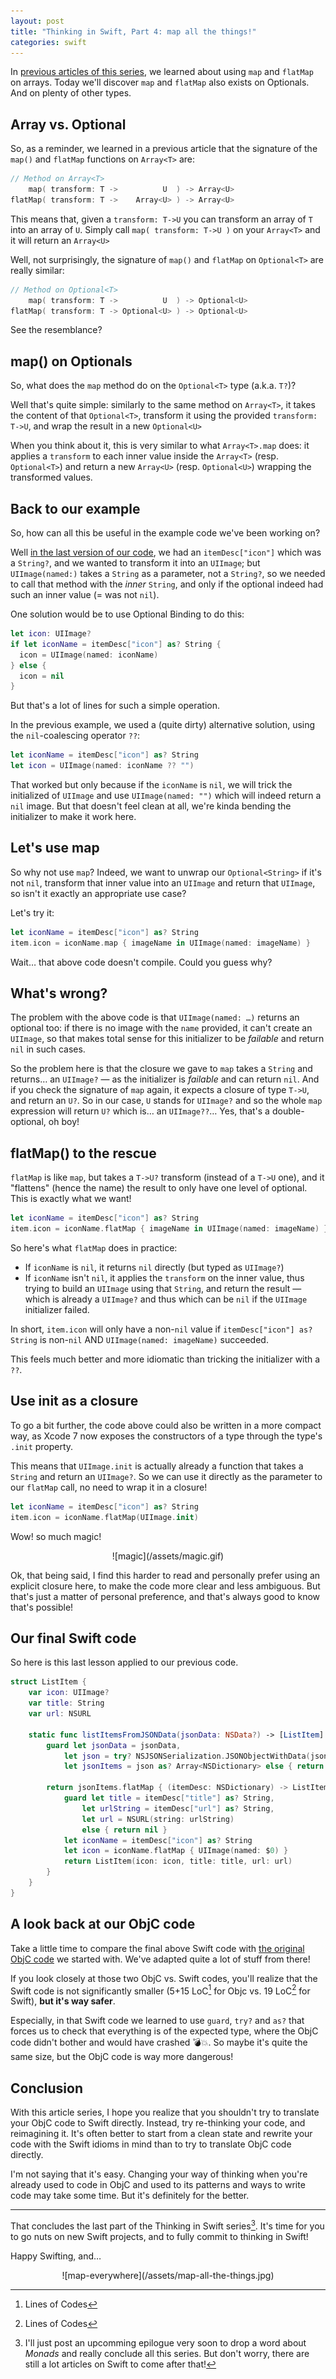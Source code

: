 ```yaml
---
layout: post
title: "Thinking in Swift, Part 4: map all the things!"
categories: swift
---
```


In [previous articles of this series](/swift/2015/09/20/thinking-in-swift-2/), we learned about using `map` and `flatMap` on arrays. Today we'll discover `map` and `flatMap` also exists on Optionals. And on plenty of other types.

## Array vs. Optional

So, as a reminder, we learned in a previous article that the signature of the `map()` and `flatMap` functions on `Array<T>` are:

```swift
// Method on Array<T>
    map( transform: T ->          U  ) -> Array<U>
flatMap( transform: T ->    Array<U> ) -> Array<U>
```

This means that, given a `transform: T->U` you can transform an array of `T` into an array of `U`. Simply call `map( transform: T->U )` on your `Array<T>` and it will return an `Array<U>`

Well, not surprisingly, the signature of `map()` and `flatMap` on `Optional<T>` are really similar:

```swift
// Method on Optional<T>
    map( transform: T ->          U  ) -> Optional<U>
flatMap( transform: T -> Optional<U> ) -> Optional<U>
```

See the resemblance?

## map() on Optionals

So, what does the `map` method do on the `Optional<T>` type (a.k.a. `T?`)?

Well that's quite simple: similarly to the same method on `Array<T>`, it takes the content of that `Optional<T>`, transform it using the provided `transform: T->U`, and wrap the result in a new `Optional<U>`

When you think about it, this is very similar to what `Array<T>.map` does: it applies a `transform` to each inner value inside the `Array<T>` (resp. `Optional<T>`) and return a new `Array<U>` (resp. `Optional<U>`) wrapping the transformed values.

## Back to our example

So, how can all this be useful in the example code we've been working on?

Well [in the last version of our code](/swift/2015/10/03/thinking-in-swift-3/#converting-our-class-to-a-struct), we had an `itemDesc["icon"]` which was a `String?`, and we wanted to transform it into an `UIImage`; but
`UIImage(named:)` takes a `String` as a parameter, not a `String?`, so we needed to call that method with the _inner_ `String`, and only if the optional indeed had such an inner value (= was not `nil`).

One solution would be to use Optional Binding to do this:

```swift
let icon: UIImage?
if let iconName = itemDesc["icon"] as? String {
  icon = UIImage(named: iconName)
} else {
  icon = nil
}
```

But that's a lot of lines for such a simple operation.

In the previous example, we used a (quite dirty) alternative solution, using the `nil`-coalescing operator `??`:

```swift
let iconName = itemDesc["icon"] as? String
let icon = UIImage(named: iconName ?? "")
```

That worked but only because if the `iconName` is `nil`, we will trick the initialized of `UIImage` and use `UIImage(named: "")` which will indeed return a `nil` image. But that doesn't feel clean at all, we're kinda bending the initializer to make it work here.

## Let's use map

So why not use `map`? Indeed, we want to unwrap our `Optional<String>` if it's not `nil`, transform that inner value into an `UIImage` and return that `UIImage`, so isn't it exactly an appropriate use case?

Let's try it:

```swift
let iconName = itemDesc["icon"] as? String
item.icon = iconName.map { imageName in UIImage(named: imageName) }
```

Wait… that above code doesn't compile. Could you guess why?

## What's wrong?

The problem with the above code is that `UIImage(named: …)` returns an optional too: if there is no image with the `name` provided, it can't create an `UIImage`, so that makes total sense for this initializer to be _failable_ and return `nil` in such cases.

So the problem here is that the closure we gave to `map` takes a `String` and returns… an `UIImage?` — as the initializer is _failable_ and can return `nil`. And if you check the signature of `map` again, it expects a closure of type `T->U`, and return an `U?`. So in our case, `U` stands for `UIImage?` and so the whole `map` expression will return `U?` which is… an `UIImage??`… Yes, that's a double-optional, oh boy!

## flatMap() to the rescue

`flatMap` is like `map`, but takes a `T->U?` transform (instead of a `T->U` one), and it "flattens" (hence the name) the result to only have one level of optional. This is exactly what we want!

```swift
let iconName = itemDesc["icon"] as? String
item.icon = iconName.flatMap { imageName in UIImage(named: imageName) }
```

So here's what `flatMap` does in practice:

* If `iconName` is `nil`, it returns `nil` directly (but typed as `UIImage?`)
* If `iconName` isn't `nil`, it applies the `transform` on the inner value, thus trying to build an `UIImage` using that `String`, and return the result — which is already a `UIImage?` and thus which can be `nil` if the `UIImage` initializer failed.

In short, `item.icon` will only have a non-`nil` value if `itemDesc["icon"] as? String` is non-`nil` AND `UIImage(named: imageName)` succeeded.

This feels much better and more idiomatic than tricking the initializer with a `??`.

## Use init as a closure

To go a bit further, the code above could also be written in a more compact way, as Xcode 7 now exposes the constructors of a type through the type's `.init` property.

This means that `UIImage.init` is actually already a function that takes a `String` and return an `UIImage?`. So we can use it directly as the parameter to our `flatMap` call, no need to wrap it in a closure!

```swift
let iconName = itemDesc["icon"] as? String
item.icon = iconName.flatMap(UIImage.init)
```

Wow! so much magic!

<center>![magic](/assets/magic.gif)</center>

Ok, that being said, I find this harder to read and personally prefer using an explicit closure here, to make the code more clear and less ambiguous. But that's just a matter of personal preference, and that's always good to know that's possible!

## Our final Swift code

So here is this last lesson applied to our previous code.

```swift
struct ListItem {
    var icon: UIImage?
    var title: String
    var url: NSURL
    
    static func listItemsFromJSONData(jsonData: NSData?) -> [ListItem] {
        guard let jsonData = jsonData,
            let json = try? NSJSONSerialization.JSONObjectWithData(jsonData, options: []),
            let jsonItems = json as? Array<NSDictionary> else { return [] }
        
        return jsonItems.flatMap { (itemDesc: NSDictionary) -> ListItem? in
            guard let title = itemDesc["title"] as? String,
                let urlString = itemDesc["url"] as? String,
                let url = NSURL(string: urlString)
                else { return nil }
            let iconName = itemDesc["icon"] as? String
            let icon = iconName.flatMap { UIImage(named: $0) }
            return ListItem(icon: icon, title: title, url: url)
        }
    }
}
```

## A look back at our ObjC code

Take a little time to compare the final above Swift code with [the original ObjC code](http://alisoftware.github.io/swift/2015/09/06/thinking-in-swift-1/#the-objc-code) we started with. We've adapted quite a lot of stuff from there!

If you look closely at those two ObjC vs. Swift codes, you'll realize that the Swift code is not significantly smaller (5+15 LoC[^loc] for Objc vs. 19 LoC[^loc] for Swift), **but it's way safer**.

Especially, in that Swift code we learned to use `guard`, `try?` and `as?` that forces us to check that everything is of the expected type, where the ObjC code didn't bother and would have crashed 💣💥. So maybe it's quite the same size, but the ObjC code is way more dangerous!

[^loc]: Lines of Codes

## Conclusion

With this article series, I hope you realize that you shouldn't try to translate your ObjC code to Swift directly. Instead, try re-thinking your code, and reimagining it. It's often better to start from a clean state and rewrite your code with the Swift idioms in mind than to try to translate ObjC code directly.

I'm not saying that it's easy. Changing your way of thinking when you're already used to code in ObjC and used to its patterns and ways to write code may take some time. But it's definitely for the better.

---

That concludes the last part of the Thinking in Swift series[^epilogue]. It's time for you to go nuts on new Swift projects, and to fully commit to thinking in Swift!

[^epilogue]: I'll just post an upcomming epilogue very soon to drop a word about _Monads_ and really conclude all this series. But don't worry, there are still a lot articles on Swift to come after that!

Happy Swifting, and…  
<center>![map-everywhere](/assets/map-all-the-things.jpg)</center>
